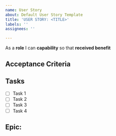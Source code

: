 ```yaml
---
name: User Story
about: Default User Story Template
title: 'USER STORY: <TITLE>'
labels: ''
assignees: ''

---
```


As a **role** I can **capability** so that **received benefit**

## Acceptance Criteria


## Tasks
- [ ] Task 1
- [ ] Task 2
- [ ] Task 3
- [ ] Task 4

## Epic:
